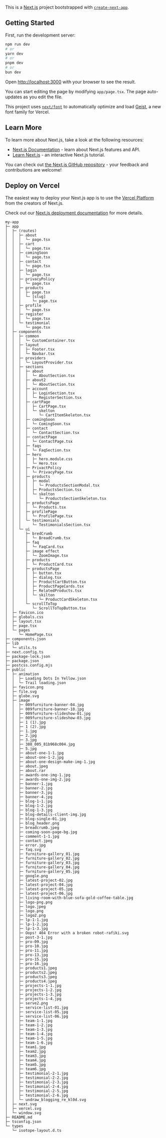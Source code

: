 This is a [Next.js](https://nextjs.org) project bootstrapped with [`create-next-app`](https://nextjs.org/docs/app/api-reference/cli/create-next-app).

## Getting Started

First, run the development server:

```bash
npm run dev
# or
yarn dev
# or
pnpm dev
# or
bun dev
```

Open [http://localhost:3000](http://localhost:3000) with your browser to see the result.

You can start editing the page by modifying `app/page.tsx`. The page auto-updates as you edit the file.

This project uses [`next/font`](https://nextjs.org/docs/app/building-your-application/optimizing/fonts) to automatically optimize and load [Geist](https://vercel.com/font), a new font family for Vercel.

## Learn More

To learn more about Next.js, take a look at the following resources:

- [Next.js Documentation](https://nextjs.org/docs) - learn about Next.js features and API.
- [Learn Next.js](https://nextjs.org/learn) - an interactive Next.js tutorial.

You can check out [the Next.js GitHub repository](https://github.com/vercel/next.js) - your feedback and contributions are welcome!

## Deploy on Vercel

The easiest way to deploy your Next.js app is to use the [Vercel Platform](https://vercel.com/new?utm_medium=default-template&filter=next.js&utm_source=create-next-app&utm_campaign=create-next-app-readme) from the creators of Next.js.

Check out our [Next.js deployment documentation](https://nextjs.org/docs/app/building-your-application/deploying) for more details.

```
my-app
├─ app
│  ├─ (routes)
│  │  ├─ about
│  │  │  └─ page.tsx
│  │  ├─ cart
│  │  │  └─ page.tsx
│  │  ├─ comingSoon
│  │  │  └─ page.tsx
│  │  ├─ contact
│  │  │  └─ page.tsx
│  │  ├─ login
│  │  │  └─ page.tsx
│  │  ├─ privacyPolicy
│  │  │  └─ page.tsx
│  │  ├─ products
│  │  │  ├─ page.tsx
│  │  │  └─ [slug]
│  │  │     └─ page.tsx
│  │  ├─ profile
│  │  │  └─ page.tsx
│  │  ├─ register
│  │  │  └─ page.tsx
│  │  └─ testimonial
│  │     └─ page.tsx
│  ├─ components
│  │  ├─ common
│  │  │  └─ CustomContainer.tsx
│  │  ├─ layout
│  │  │  ├─ Footer.tsx
│  │  │  └─ Navbar.tsx
│  │  ├─ providers
│  │  │  └─ LayoutProvider.tsx
│  │  ├─ sections
│  │  │  ├─ about
│  │  │  │  └─ AboutSection.tsx
│  │  │  ├─ about2
│  │  │  │  └─ AboutSection.tsx
│  │  │  ├─ account
│  │  │  │  ├─ LoginSection.tsx
│  │  │  │  └─ RegisterSection.tsx
│  │  │  ├─ cartPage
│  │  │  │  ├─ CartPage.tsx
│  │  │  │  └─ skelton
│  │  │  │     └─ CartItemSkeleton.tsx
│  │  │  ├─ comingSoon
│  │  │  │  └─ ComingSoon.tsx
│  │  │  ├─ contact
│  │  │  │  └─ ContactSection.tsx
│  │  │  ├─ contactPage
│  │  │  │  └─ ContactPage.tsx
│  │  │  ├─ faqs
│  │  │  │  └─ FaqSection.tsx
│  │  │  ├─ hero
│  │  │  │  ├─ hero.module.css
│  │  │  │  └─ Hero.tsx
│  │  │  ├─ PrivactPolicy
│  │  │  │  └─ PrivacyPage.tsx
│  │  │  ├─ products
│  │  │  │  ├─ modal
│  │  │  │  │  └─ ProductsSectionModal.tsx
│  │  │  │  ├─ ProductsSection.tsx
│  │  │  │  └─ skelton
│  │  │  │     └─ ProductsSectionSkeleton.tsx
│  │  │  ├─ productsPage
│  │  │  │  └─ Products.tsx
│  │  │  ├─ profilePage
│  │  │  │  └─ ProfilePage.tsx
│  │  │  └─ testimonials
│  │  │     └─ TestimonialsSection.tsx
│  │  └─ ui
│  │     ├─ bredCrumb
│  │     │  └─ BreadCrumb.tsx
│  │     ├─ faq
│  │     │  └─ FaqCard.tsx
│  │     ├─ image effect
│  │     │  └─ ZoomImage.tsx
│  │     ├─ products
│  │     │  └─ ProductCard.tsx
│  │     ├─ productsPage
│  │     │  ├─ button.tsx
│  │     │  ├─ dialog.tsx
│  │     │  ├─ ProductCartButton.tsx
│  │     │  ├─ ProductPageCards.tsx
│  │     │  ├─ RelatedProducts.tsx
│  │     │  └─ skilton
│  │     │     └─ ProductCardSkeleton.tsx
│  │     └─ scrollToTop
│  │        └─ ScrollToTopButton.tsx
│  ├─ favicon.ico
│  ├─ globals.css
│  ├─ layout.tsx
│  ├─ page.tsx
│  └─ pages
│     └─ HomePage.tsx
├─ components.json
├─ lib
│  └─ utils.ts
├─ next.config.ts
├─ package-lock.json
├─ package.json
├─ postcss.config.mjs
├─ public
│  ├─ animation
│  │  ├─ Loading Dots In Yellow.json
│  │  └─ Trail loading.json
│  ├─ favicon.png
│  ├─ file.svg
│  ├─ globe.svg
│  ├─ image
│  │  ├─ 009furniture-banner-04.jpg
│  │  ├─ 009furniture-banner-10.jpg
│  │  ├─ 009furniture-slideshow-01.jpg
│  │  ├─ 009furniture-slideshow-03.jpg
│  │  ├─ 1 (1).jpg
│  │  ├─ 1 (2).jpg
│  │  ├─ 1.jpg
│  │  ├─ 2.jpg
│  │  ├─ 3.jpg
│  │  ├─ 388_005_81b968c004.jpg
│  │  ├─ 5.jpg
│  │  ├─ about-one-1-1.jpg
│  │  ├─ about-one-1-2.jpg
│  │  ├─ about-one-design-make-img-1.jpg
│  │  ├─ about.jpeg
│  │  ├─ about.rar
│  │  ├─ awards-one-img-1.jpg
│  │  ├─ awards-one-img-2.jpg
│  │  ├─ banner-1.jpg
│  │  ├─ banner-2.jpg
│  │  ├─ banner-3.jpg
│  │  ├─ banner-4.jpg
│  │  ├─ blog-1-1.jpg
│  │  ├─ blog-1-2.jpg
│  │  ├─ blog-1-3.jpg
│  │  ├─ blog-details-client-img.jpg
│  │  ├─ blog-single-01.jpg
│  │  ├─ blog_header.png
│  │  ├─ breadcrumb.jpeg
│  │  ├─ coming-soon-page-bg.jpg
│  │  ├─ comment-1-1.jpg
│  │  ├─ contact.jpeg
│  │  ├─ error.jpg
│  │  ├─ faq.svg
│  │  ├─ furniture-gallery_01.jpg
│  │  ├─ furniture-gallery_02.jpg
│  │  ├─ furniture-gallery_03.jpg
│  │  ├─ furniture-gallery_04.jpg
│  │  ├─ furniture-gallery_05.jpg
│  │  ├─ google.png
│  │  ├─ latest-project-02.jpg
│  │  ├─ latest-project-04.jpg
│  │  ├─ latest-project-05.jpg
│  │  ├─ latest-project-06.jpg
│  │  ├─ living-room-with-blue-sofa-gold-coffee-table.jpg
│  │  ├─ logo-png.png
│  │  ├─ logo.jpeg
│  │  ├─ logo.png
│  │  ├─ logo2.png
│  │  ├─ lp-1-1.jpg
│  │  ├─ lp-1-2.jpg
│  │  ├─ lp-1-3.jpg
│  │  ├─ Oops! 404 Error with a broken robot-rafiki.svg
│  │  ├─ post-3-1.jpg
│  │  ├─ pro-09.jpg
│  │  ├─ pro-10.jpg
│  │  ├─ pro-11.jpg
│  │  ├─ pro-13.jpg
│  │  ├─ pro-15.jpg
│  │  ├─ pro-16.jpg
│  │  ├─ products1.jpeg
│  │  ├─ products2.jpeg
│  │  ├─ products3.jpeg
│  │  ├─ products4.jpeg
│  │  ├─ projects-1-1.jpg
│  │  ├─ projects-1-2.jpg
│  │  ├─ projects-1-3.jpg
│  │  ├─ projects-1-4.jpg
│  │  ├─ serve2.png
│  │  ├─ service-list-01.jpg
│  │  ├─ service-list-05.jpg
│  │  ├─ service-list-06.jpg
│  │  ├─ team-1-1.jpg
│  │  ├─ team-1-2.jpg
│  │  ├─ team-1-3.jpg
│  │  ├─ team-1-4.jpg
│  │  ├─ team-1-5.jpg
│  │  ├─ team-1-6.jpg
│  │  ├─ team1.jpg
│  │  ├─ team2.jpg
│  │  ├─ team3.jpg
│  │  ├─ team4.jpg
│  │  ├─ team5.jpg
│  │  ├─ team6.jpg
│  │  ├─ testimonial-2-1.jpg
│  │  ├─ testimonial-2-2.jpg
│  │  ├─ testimonial-2-3.jpg
│  │  ├─ testimonial-2-4.jpg
│  │  ├─ testimonial-2-5.jpg
│  │  ├─ testimonial-2-6.jpg
│  │  └─ undraw_blogging_re_kl0d.svg
│  ├─ next.svg
│  ├─ vercel.svg
│  └─ window.svg
├─ README.md
├─ tsconfig.json
└─ types
   └─ isotope-layout.d.ts

```